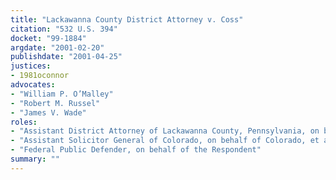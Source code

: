 ```yaml
---
title: "Lackawanna County District Attorney v. Coss"
citation: "532 U.S. 394"
docket: "99-1884"
argdate: "2001-02-20"
publishdate: "2001-04-25"
justices:
- 1981oconnor
advocates:
- "William P. O’Malley"
- "Robert M. Russel"
- "James V. Wade"
roles:
- "Assistant District Attorney of Lackawanna County, Pennsylvania, on behalf of the Petitioners"
- "Assistant Solicitor General of Colorado, on behalf of Colorado, et al., as amici curiae, supporting the Petitioners"
- "Federal Public Defender, on behalf of the Respondent"
summary: ""
---
```


